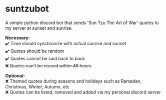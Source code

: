 # suntzubot
A simple python discord bot that sends 'Sun Tzu The Art of War' quotes to my server at sunset and sunrise.

**Necessary:**\
✔️ Time should synchronize with actual sunrise and sunset\
✔️ Quotes should be random\
✔️ Quotes cannot be said back to back\
~~❌ Quotes can't be reused within 48 hours~~

**Optional:**\
❌ Themed quotes during seasons and holidays such as Ramadan, Christmas, Winter, Autumn, etc\
❌ Quotes can be listed, removed and added via my personal discord server
